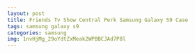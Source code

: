 ```yaml
---
layout: post
title: Friends Tv Show Central Perk Samsung Galaxy S9 Case
tags: samsung galaxy s9
categories: samsung
img: 1nvHjMg_29oYdtZxMeak2WPBBCJAd7P8l
---
```

